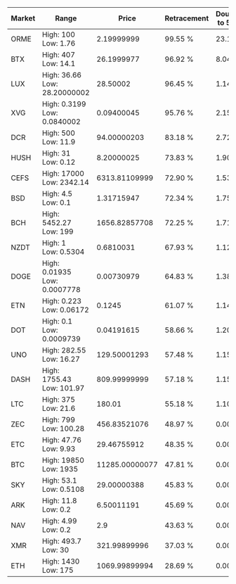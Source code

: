 | Market | Range | Price| Retracement | Doubles to 50% |
| --- | --- | --- | --- | --- |
| ORME | High: 100<br />Low: 1.76 | 2.19999999 | 99.55 % | 23.13 |
| BTX | High: 407<br />Low: 14.1 | 26.1999977 | 96.92 % | 8.04 |
| LUX | High: 36.66<br />Low: 28.20000002 | 28.50002 | 96.45 % | 1.14 |
| XVG | High: 0.3199<br />Low: 0.0840002 | 0.09400045 | 95.76 % | 2.15 |
| DCR | High: 500<br />Low: 11.9 | 94.00000203 | 83.18 % | 2.72 |
| HUSH | High: 31<br />Low: 0.12 | 8.20000025 | 73.83 % | 1.90 |
| CEFS | High: 17000<br />Low: 2342.14 | 6313.81109999 | 72.90 % | 1.53 |
| BSD | High: 4.5<br />Low: 0.1 | 1.31715947 | 72.34 % | 1.75 |
| BCH | High: 5452.27<br />Low: 199 | 1656.82857708 | 72.25 % | 1.71 |
| NZDT | High: 1<br />Low: 0.5304 | 0.6810031 | 67.93 % | 1.12 |
| DOGE | High: 0.01935<br />Low: 0.0007778 | 0.00730979 | 64.83 % | 1.38 |
| ETN | High: 0.223<br />Low: 0.06172 | 0.1245 | 61.07 % | 1.14 |
| DOT | High: 0.1<br />Low: 0.0009739 | 0.04191615 | 58.66 % | 1.20 |
| UNO | High: 282.55<br />Low: 16.27 | 129.50001293 | 57.48 % | 1.15 |
| DASH | High: 1755.43<br />Low: 101.97 | 809.99999999 | 57.18 % | 1.15 |
| LTC | High: 375<br />Low: 21.6 | 180.01 | 55.18 % | 1.10 |
| ZEC | High: 799<br />Low: 100.28 | 456.83521076 | 48.97 % | 0.00 |
| ETC | High: 47.76<br />Low: 9.93 | 29.46755912 | 48.35 % | 0.00 |
| BTC | High: 19850<br />Low: 1935 | 11285.00000077 | 47.81 % | 0.00 |
| SKY | High: 53.1<br />Low: 0.5108 | 29.00000388 | 45.83 % | 0.00 |
| ARK | High: 11.8<br />Low: 0.2 | 6.50011191 | 45.69 % | 0.00 |
| NAV | High: 4.99<br />Low: 0.2 | 2.9 | 43.63 % | 0.00 |
| XMR | High: 493.7<br />Low: 30 | 321.99899996 | 37.03 % | 0.00 |
| ETH | High: 1430<br />Low: 175 | 1069.99899994 | 28.69 % | 0.00 |
